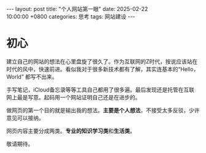 --- layout: post title: "个人网站第一眼" date: 2025-02-22 10:00:00 +0800 categories: 思考 tags: 网站建设 ---
# 初心
建立自己的网站的想法在心里盘旋了很久了。作为互联网的Z时代，按说应该站在时代的风中，快速前进。看似我对于很多新技术都有了解，其实连基本的“Hello，World” 都写不出来。

手写笔记，iCloud备忘录等等工具自己都用了很多遍。最后发现还是托管在互联网上最是写意。起码用一个网站证明自己还是在进步的。

做网页的第一个目的就是输出我的想法。**主要是个人想法**，不接受太多反驳，少许意见可以接纳。

网页内容主要分成两类。**专业的知识学习类**和**生活类**。

敬请期待。
